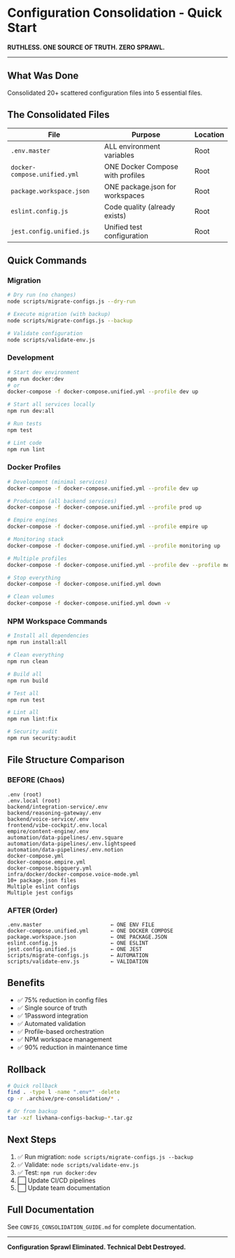 # Configuration Consolidation - Quick Start

**RUTHLESS. ONE SOURCE OF TRUTH. ZERO SPRAWL.**

---

## What Was Done

Consolidated 20+ scattered configuration files into 5 essential files.

## The Consolidated Files

| File | Purpose | Location |
|------|---------|----------|
| `.env.master` | ALL environment variables | Root |
| `docker-compose.unified.yml` | ONE Docker Compose with profiles | Root |
| `package.workspace.json` | ONE package.json for workspaces | Root |
| `eslint.config.js` | Code quality (already exists) | Root |
| `jest.config.unified.js` | Unified test configuration | Root |

## Quick Commands

### Migration

```bash
# Dry run (no changes)
node scripts/migrate-configs.js --dry-run

# Execute migration (with backup)
node scripts/migrate-configs.js --backup

# Validate configuration
node scripts/validate-env.js
```

### Development

```bash
# Start dev environment
npm run docker:dev
# or
docker-compose -f docker-compose.unified.yml --profile dev up

# Start all services locally
npm run dev:all

# Run tests
npm test

# Lint code
npm run lint
```

### Docker Profiles

```bash
# Development (minimal services)
docker-compose -f docker-compose.unified.yml --profile dev up

# Production (all backend services)
docker-compose -f docker-compose.unified.yml --profile prod up

# Empire engines
docker-compose -f docker-compose.unified.yml --profile empire up

# Monitoring stack
docker-compose -f docker-compose.unified.yml --profile monitoring up

# Multiple profiles
docker-compose -f docker-compose.unified.yml --profile dev --profile monitoring up

# Stop everything
docker-compose -f docker-compose.unified.yml down

# Clean volumes
docker-compose -f docker-compose.unified.yml down -v
```

### NPM Workspace Commands

```bash
# Install all dependencies
npm run install:all

# Clean everything
npm run clean

# Build all
npm run build

# Test all
npm run test

# Lint all
npm run lint:fix

# Security audit
npm run security:audit
```

## File Structure Comparison

### BEFORE (Chaos)
```
.env (root)
.env.local (root)
backend/integration-service/.env
backend/reasoning-gateway/.env
backend/voice-service/.env
frontend/vibe-cockpit/.env.local
empire/content-engine/.env
automation/data-pipelines/.env.square
automation/data-pipelines/.env.lightspeed
automation/data-pipelines/.env.notion
docker-compose.yml
docker-compose.empire.yml
docker-compose.bigquery.yml
infra/docker/docker-compose.voice-mode.yml
10+ package.json files
Multiple eslint configs
Multiple jest configs
```

### AFTER (Order)
```
.env.master                      ← ONE ENV FILE
docker-compose.unified.yml       ← ONE DOCKER COMPOSE
package.workspace.json           ← ONE PACKAGE.JSON
eslint.config.js                 ← ONE ESLINT
jest.config.unified.js           ← ONE JEST
scripts/migrate-configs.js       ← AUTOMATION
scripts/validate-env.js          ← VALIDATION
```

## Benefits

- ✅ 75% reduction in config files
- ✅ Single source of truth
- ✅ 1Password integration
- ✅ Automated validation
- ✅ Profile-based orchestration
- ✅ NPM workspace management
- ✅ 90% reduction in maintenance time

## Rollback

```bash
# Quick rollback
find . -type l -name ".env*" -delete
cp -r .archive/pre-consolidation/* .

# Or from backup
tar -xzf livhana-configs-backup-*.tar.gz
```

## Next Steps

1. ✅ Run migration: `node scripts/migrate-configs.js --backup`
2. ✅ Validate: `node scripts/validate-env.js`
3. ✅ Test: `npm run docker:dev`
4. ⬜ Update CI/CD pipelines
5. ⬜ Update team documentation

## Full Documentation

See `CONFIG_CONSOLIDATION_GUIDE.md` for complete documentation.

---

**Configuration Sprawl Eliminated. Technical Debt Destroyed.**

<!-- Last verified: 2025-10-02 -->

